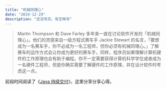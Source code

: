 ```yaml
---
title: "机械同理心"
date: "2019-12-29"
description: "还没写完，有空再写"
---
```


> Martin Thompson 和 Dave Farley 多年来一直在讨论软件开发的「机械同理心」。他们的灵感来自一级方程式赛车手 Jackie Stewart 的名言，「要想成为一名赛车手，你不必成为一名工程师，但你必须有机械同理心。」了解赛车的运作方式会让你成为更好的赛车手，同样，程序员如果理解计算机硬件的工作原理也会有助于编程。你不一定需要获得计算机科学学位或者成为一名硬件工程师，但是你确实需要了解硬件的工作原理，并在设计软件时考虑这一点。

前段时间阅读了《[Java 持续交付](https://book.douban.com/subject/34872165/)》，这里分享分享心得。
